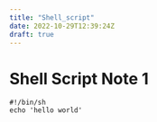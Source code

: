 ```yaml
---
title: "Shell_script"
date: 2022-10-29T12:39:24Z
draft: true
---
```


# Shell Script Note 1

```shell
#!/bin/sh
echo 'hello world'
```
